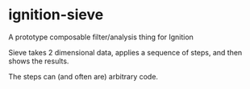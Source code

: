 # ignition-sieve
A prototype composable filter/analysis thing for Ignition

Sieve takes 2 dimensional data, applies a sequence of steps, and then shows the results.

The steps can (and often are) arbitrary code.

